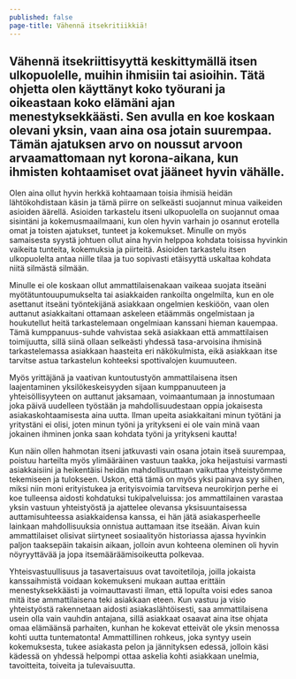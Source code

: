 ```yaml
---
published: false
page-title: Vähennä itsekritiikkiä!
---
```

## Vähennä itsekriittisyyttä keskittymällä itsen ulkopuolelle, muihin ihmisiin tai asioihin. Tätä ohjetta olen käyttänyt koko työurani ja oikeastaan koko elämäni ajan menestyksekkäästi. Sen avulla en koe koskaan olevani yksin, vaan aina osa jotain suurempaa. Tämän ajatuksen arvo on noussut arvoon arvaamattomaan nyt korona-aikana, kun ihmisten kohtaamiset ovat jääneet hyvin vähälle.

Olen aina ollut hyvin herkkä kohtaamaan toisia ihmisiä heidän lähtökohdistaan käsin ja tämä piirre on selkeästi suojannut minua vaikeiden asioiden äärellä. Asioiden tarkastelu itseni ulkopuolella on suojannut omaa sisintäni ja kokemusmaailmaani, kun olen hyvin varhain jo osannut erotella omat ja toisten ajatukset, tunteet ja kokemukset. Minulle on myös samaisesta syystä johtuen ollut aina hyvin helppoa kohdata toisissa hyvinkin vaikeita tunteita, kokemuksia ja piirteitä. Asioiden tarkastelu itsen ulkopuolelta antaa niille tilaa ja tuo sopivasti etäisyyttä uskaltaa kohdata niitä silmästä silmään.

Minulle ei ole koskaan ollut ammattilaisenakaan vaikeaa suojata itseäni myötätuntouupumukselta tai asiakkaiden rankoilta ongelmilta, kun en ole asettanut itseäni työntekijänä asiakkaan ongelmien keskiöön, vaan olen auttanut asiakkaitani ottamaan askeleen etäämmäs ongelmistaan ja houkutellut heitä tarkastelemaan ongelmiaan kanssani hieman kauempaa. Tämä kumppanuus-suhde vahvistaa sekä asiakkaan että ammattilaisen toimijuutta, sillä siinä ollaan selkeästi yhdessä tasa-arvoisina ihmisinä tarkastelemassa asiakkaan haasteita eri näkökulmista, eikä asiakkaan itse tarvitse astua tarkastelun kohteeksi spottivalojen kuumuuteen.

Myös yrittäjänä ja vaativan kuntoutustyön ammattilaisena itsen laajentaminen yksilökeskeisyyden sijaan kumppanuuteen ja yhteisöllisyyteen on auttanut jaksamaan, voimaantumaan ja innostumaan joka päivä uudelleen työstään ja mahdollisuudestaan oppia jokaisesta asiakaskohtaamisesta aina uutta. Ilman upeita asiakkaitani minun työtäni ja yritystäni ei olisi, joten minun työni ja yritykseni ei ole vain minä vaan jokainen ihminen jonka saan kohdata työni ja yritykseni kautta!

Kun näin ollen hahmotan itseni jatkuvasti vain osana jotain itseä suurempaa, poistuu harteilta myös ylimääräinen vastuun taakka, joka heijastuisi varmasti asiakkaisiini ja heikentäisi heidän mahdollisuuttaan vaikuttaa yhteistyömme tekemiseen ja tulokseen. Uskon, että tämä on myös yksi painava syy siihen, miksi niin moni erityistukea ja erityisvoimia tarvitseva neurokirjon perhe ei koe tulleensa aidosti kohdatuksi tukipalveluissa: jos ammattilainen varastaa yksin vastuun yhteistyöstä ja ajattelee olevansa yksisuuntaisessa auttamisuhteessa asiakkaidensa kanssa, ei hän jätä asiakasperheelle lainkaan mahdollisuuksia onnistua auttamaan itse itseään. Aivan kuin ammattilaiset olisivat siirtyneet sosiaalityön historiassa ajassa hyvinkin paljon taaksepäin takaisin aikaan, jolloin avun kohteena oleminen oli hyvin nöyryyttävää ja jopa itsemääräämisoikeutta polkevaa. 

Yhteisvastuullisuus ja tasavertaisuus ovat tavoitetiloja, joilla jokaista kanssaihmistä voidaan kokemukseni mukaan auttaa erittäin menestyksekkäästi ja voimauttavasti ilman, että lopulta voisi edes sanoa mitä itse ammattilaisena teki asiakkaan eteen. Kun vastuu ja visio yhteistyöstä rakennetaan aidosti asiakaslähtöisesti, saa ammattilaisena usein olla vain vauhdin antajana, sillä asiakkaat osaavat aina itse ohjata omaa elämäänsä parhaiten, kunhan he kokevat etteivät ole yksin menossa kohti uutta tuntematonta! Ammattillinen rohkeus, joka syntyy usein kokemuksesta, tukee asiakasta pelon ja jännityksen edessä, jolloin käsi kädessä on yhdessä helpompi ottaa askelia kohti asiakkaan unelmia, tavoitteita, toiveita ja tulevaisuutta.
